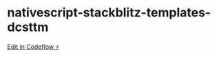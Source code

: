 # nativescript-stackblitz-templates-dcsttm

[Edit in Codeflow ⚡️](https://stackblitz.com/~/github.com/InesT7/nativescript-stackblitz-templates-dcsttm)